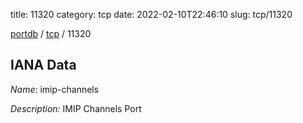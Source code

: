 title: 11320
category: tcp
date: 2022-02-10T22:46:10
slug: tcp/11320

[portdb](/) / [tcp](/category/tcp.html) / 11320


## IANA Data

_Name:_ imip-channels

_Description:_ IMIP Channels Port

